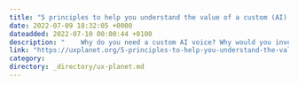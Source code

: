 ```yaml
---
title: "5 principles to help you understand the value of a custom (AI) brand voice."
date: 2022-07-09 18:32:05 +0000
dateadded: 2022-07-10 00:00:44 +0100
description: "    Why do you need a custom AI voice? Why would you invest in building a unique on-brand voice to enhance your products and services if you…  Continue reading on UX Planet »  "
link: "https://uxplanet.org/5-principles-to-help-you-understand-the-value-of-a-custom-ai-brand-voice-4bc7ee1bed55?source=rss----819cc2aaeee0---4"
category:
directory: _directory/ux-planet.md
---
```

